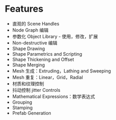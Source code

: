 # Features

- 直观的 Scene Handles
- Node Graph 编辑
- 参数化 Object Library - 使用，修改，扩展
- Non-destructive 编辑
- Shape Drawing
- Shape Parametrics and Scripting
- Shape Thickening and Offset
- Shape Merging
- Mesh 生成：Extruding，Lathing and Sweeping
- Mesh 重复：Linear，Grid，Radial
- 材质和纹理控制
- 抖动控制 jitter Controls
- Mathematical Expressions：数学表达式
- Grouping
- Stamping
- Prefab Generation
